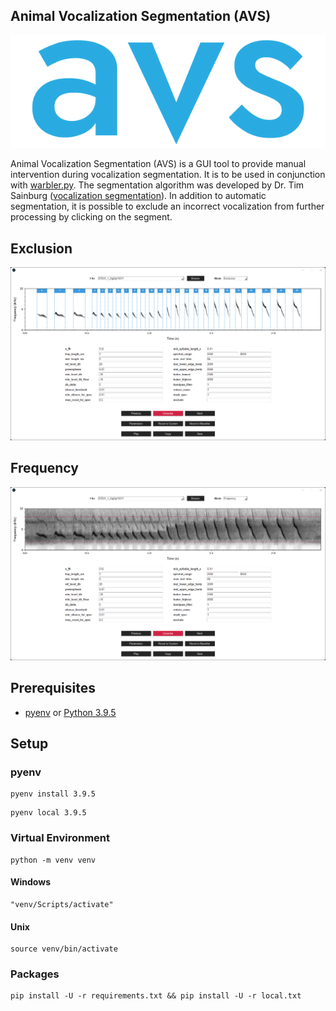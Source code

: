 ## Animal Vocalization Segmentation (AVS)

![avs](asset/text.png?raw=true "AVS")

Animal Vocalization Segmentation (AVS) is a GUI tool to provide manual intervention during vocalization segmentation. It is to be used in conjunction with [warbler.py](https://github.com/braycarlson/warbler.py). The segmentation algorithm was developed by Dr. Tim Sainburg ([vocalization segmentation](https://github.com/timsainb/vocalization-segmentation)). In addition to automatic segmentation, it is possible to exclude an incorrect vocalization from further processing by clicking on the segment.

## Exclusion

![A screenshot of "Exclusion" mode](asset/exclusion.png?raw=true "Exclusion")

## Frequency

![A screenshot of "Exclusion" mode](asset/frequency.png?raw=true "Frequency")

## Prerequisites

* [pyenv](https://github.com/pyenv/pyenv) or [Python 3.9.5](https://www.python.org/downloads/)

## Setup

### pyenv

```
pyenv install 3.9.5
```

```
pyenv local 3.9.5
```

### Virtual Environment

```
python -m venv venv
```

#### Windows

```
"venv/Scripts/activate"
```

#### Unix

```
source venv/bin/activate
```

### Packages

```
pip install -U -r requirements.txt && pip install -U -r local.txt
```

